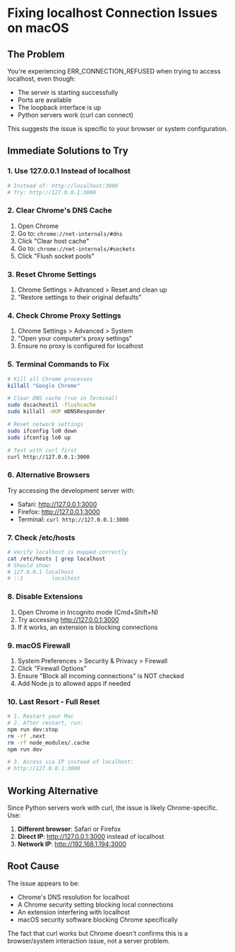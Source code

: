 # Fixing localhost Connection Issues on macOS

## The Problem

You're experiencing ERR_CONNECTION_REFUSED when trying to access localhost, even
though:

- The server is starting successfully
- Ports are available
- The loopback interface is up
- Python servers work (curl can connect)

This suggests the issue is specific to your browser or system configuration.

## Immediate Solutions to Try

### 1. Use 127.0.0.1 Instead of localhost

```bash
# Instead of: http://localhost:3000
# Try: http://127.0.0.1:3000
```

### 2. Clear Chrome's DNS Cache

1. Open Chrome
2. Go to: `chrome://net-internals/#dns`
3. Click "Clear host cache"
4. Go to: `chrome://net-internals/#sockets`
5. Click "Flush socket pools"

### 3. Reset Chrome Settings

1. Chrome Settings > Advanced > Reset and clean up
2. "Restore settings to their original defaults"

### 4. Check Chrome Proxy Settings

1. Chrome Settings > Advanced > System
2. "Open your computer's proxy settings"
3. Ensure no proxy is configured for localhost

### 5. Terminal Commands to Fix

```bash
# Kill all Chrome processes
killall "Google Chrome"

# Clear DNS cache (run in Terminal)
sudo dscacheutil -flushcache
sudo killall -HUP mDNSResponder

# Reset network settings
sudo ifconfig lo0 down
sudo ifconfig lo0 up

# Test with curl first
curl http://127.0.0.1:3000
```

### 6. Alternative Browsers

Try accessing the development server with:

- Safari: http://127.0.0.1:3000
- Firefox: http://127.0.0.1:3000
- Terminal: `curl http://127.0.0.1:3000`

### 7. Check /etc/hosts

```bash
# Verify localhost is mapped correctly
cat /etc/hosts | grep localhost
# Should show:
# 127.0.0.1	localhost
# ::1         localhost
```

### 8. Disable Extensions

1. Open Chrome in Incognito mode (Cmd+Shift+N)
2. Try accessing http://127.0.0.1:3000
3. If it works, an extension is blocking connections

### 9. macOS Firewall

1. System Preferences > Security & Privacy > Firewall
2. Click "Firewall Options"
3. Ensure "Block all incoming connections" is NOT checked
4. Add Node.js to allowed apps if needed

### 10. Last Resort - Full Reset

```bash
# 1. Restart your Mac
# 2. After restart, run:
npm run dev:stop
rm -rf .next
rm -rf node_modules/.cache
npm run dev

# 3. Access via IP instead of localhost:
# http://127.0.0.1:3000
```

## Working Alternative

Since Python servers work with curl, the issue is likely Chrome-specific. Use:

1. **Different browser**: Safari or Firefox
2. **Direct IP**: http://127.0.0.1:3000 instead of localhost
3. **Network IP**: http://192.168.1.194:3000

## Root Cause

The issue appears to be:

- Chrome's DNS resolution for localhost
- A Chrome security setting blocking local connections
- An extension interfering with localhost
- macOS security software blocking Chrome specifically

The fact that curl works but Chrome doesn't confirms this is a browser/system
interaction issue, not a server problem.

